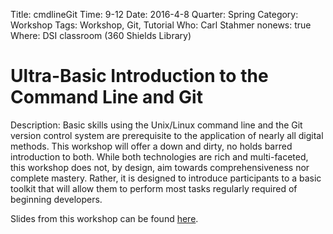 Title: cmdlineGit
Time: 9-12
Date: 2016-4-8
Quarter: Spring
Category: Workshop
Tags: Workshop, Git, Tutorial
Who: Carl Stahmer
nonews: true
Where: DSI classroom (360 Shields Library)

# Ultra-Basic Introduction to the Command Line and Git

Description: Basic skills using the Unix/Linux command line and the Git version control system are prerequisite to the application of
nearly all digital methods. This workshop will offer a down and dirty, no holds barred introduction to both.  While
both technologies are rich and multi-faceted, this workshop does not, by design, aim towards comprehensiveness nor
complete mastery. Rather, it is designed to introduce participants to a basic toolkit that will allow them to perform
most tasks regularly required of beginning developers. 

Slides from this workshop can be found [here](http://ds.lib.ucdavis.edu/2016/04/01/48-ultra-basic-introduction-to-the-command-line-and-git-2/).
